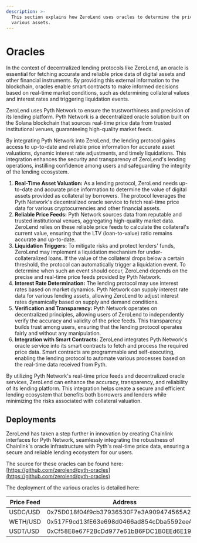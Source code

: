 ```yaml
---
description: >-
  This section explains how ZeroLend uses oracles to determine the price of
  various assets.
---
```


# Oracles

In the context of decentralized lending protocols like ZeroLend, an oracle is essential for fetching accurate and reliable price data of digital assets and other financial instruments. By providing this external information to the blockchain, oracles enable smart contracts to make informed decisions based on real-time market conditions, such as determining collateral values and interest rates and triggering liquidation events.

ZeroLend uses Pyth Network to ensure the trustworthiness and precision of its lending platform. Pyth Network is a decentralized oracle solution built on the Solana blockchain that sources real-time price data from trusted institutional venues, guaranteeing high-quality market feeds.&#x20;

By integrating Pyth Network into ZeroLend, the lending protocol gains access to up-to-date and reliable price information for accurate asset valuations, dynamic interest rate adjustments, and timely liquidations. This integration enhances the security and transparency of ZeroLend's lending operations, instilling confidence among users and safeguarding the integrity of the lending ecosystem.&#x20;

1. **Real-Time Asset Valuation:** As a lending protocol, ZeroLend needs up-to-date and accurate price information to determine the value of digital assets provided as collateral by borrowers. The protocol leverages the Pyth Network's decentralized oracle service to fetch real-time price data for various cryptocurrencies and other financial assets.
2. **Reliable Price Feeds:** Pyth Network sources data from reputable and trusted institutional venues, aggregating high-quality market data. ZeroLend relies on these reliable price feeds to calculate the collateral's current value, ensuring that the LTV (loan-to-value) ratio remains accurate and up-to-date.
3. **Liquidation Triggers:** To mitigate risks and protect lenders' funds, ZeroLend may implement a liquidation mechanism for under-collateralized loans. If the value of the collateral drops below a certain threshold, the protocol can automatically trigger a liquidation event. To determine when such an event should occur, ZeroLend depends on the precise and real-time price feeds provided by Pyth Network.
4. **Interest Rate Determination:** The lending protocol may use interest rates based on market dynamics. Pyth Network can supply interest rate data for various lending assets, allowing ZeroLend to adjust interest rates dynamically based on supply and demand conditions.
5. **Verification and Transparency:** Pyth Network operates on decentralized principles, allowing users of ZeroLend to independently verify the accuracy and validity of the price feeds. This transparency builds trust among users, ensuring that the lending protocol operates fairly and without any manipulation.
6. **Integration with Smart Contracts:** ZeroLend integrates Pyth Network's oracle service into its smart contracts to fetch and process the required price data. Smart contracts are programmable and self-executing, enabling the lending protocol to automate various processes based on the real-time data received from Pyth.

By utilizing Pyth Network's real-time price feeds and decentralized oracle services, ZeroLend can enhance the accuracy, transparency, and reliability of its lending platform. This integration helps create a secure and efficient lending ecosystem that benefits both borrowers and lenders while minimizing the risks associated with collateral valuation.

## Deployments

ZeroLend has taken a step further in innovation by creating Chainlink interfaces for Pyth Network, seamlessly integrating the robustness of Chainlink's oracle infrastructure with Pyth's real-time price data, ensuring a secure and reliable lending ecosystem for our users.

The source for these oracles can be found here: [https://github.com/zerolend/pyth-oracles](https://github.com/zerolend/pyth-oracles)

The deployment of the various oracles is detailed here:

| Price Feed | Address                                    |
| ---------- | ------------------------------------------ |
| USDC/USD   | 0x75D018f04f9cb37936530F7e3A909474565A2467 |
| WETH/USD   | 0x517F9cd13fE63e698d0466ad854cDba5592eeA73 |
| USDT/USD   | 0xCf58E8e67F2BcDd977e61bB6FDC1B0EEd6E1939d |
